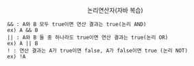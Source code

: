 <center>논리연산자(자바 복습)</center>

    && : A와 B 모두 true이면 연산 결과는 true(논리 AND)
    ex) A && B
    || : A와 B 둘 중 하나라도 true이면 연산 결과는 true(논리 OR)
    ex) A || B
    ! : 연산 결과는 A가 true이면 false, A가 false이면 true (논리 NOT)
    ex) !A
